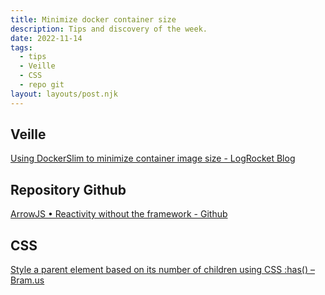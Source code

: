 ```yaml
---
title: Minimize docker container size
description: Tips and discovery of the week.
date: 2022-11-14
tags:
  - tips
  - Veille
  - CSS
  - repo git
layout: layouts/post.njk
---
```


## Veille
[Using DockerSlim to minimize container image size - LogRocket Blog](https://blog.logrocket.com/using-dockerslim-minimize-container-image-size/#what-dockerslim)

## Repository Github

[ArrowJS • Reactivity without the framework - Github](https://github.com/justin-schroeder/arrow-js)

## CSS
[Style a parent element based on its number of children using CSS :has() – Bram.us](https://www.bram.us/2022/11/17/style-a-parent-element-based-on-its-number-of-children-using-css-has/)
